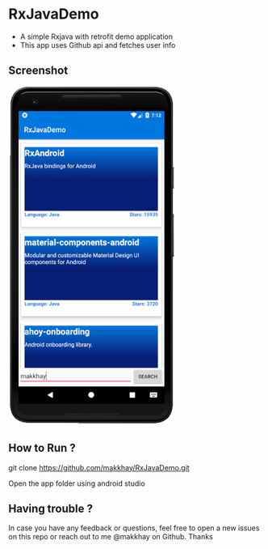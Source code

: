 # RxJavaDemo
- A simple Rxjava with retrofit demo application
- This app uses Github api and fetches user info

## Screenshot 
![alt text](https://github.com/makkhay/RxJavaDemo/blob/master/Screen%20Shot%202018-05-23%20at%2012.12.58%20AM.png)

## How to Run ?

git clone https://github.com/makkhay/RxJavaDemo.git

Open the app folder using android studio 

## Having trouble ?
In case you have any feedback or questions, feel free to open a new issues on this repo or reach out to me @makkhay on Github. Thanks


